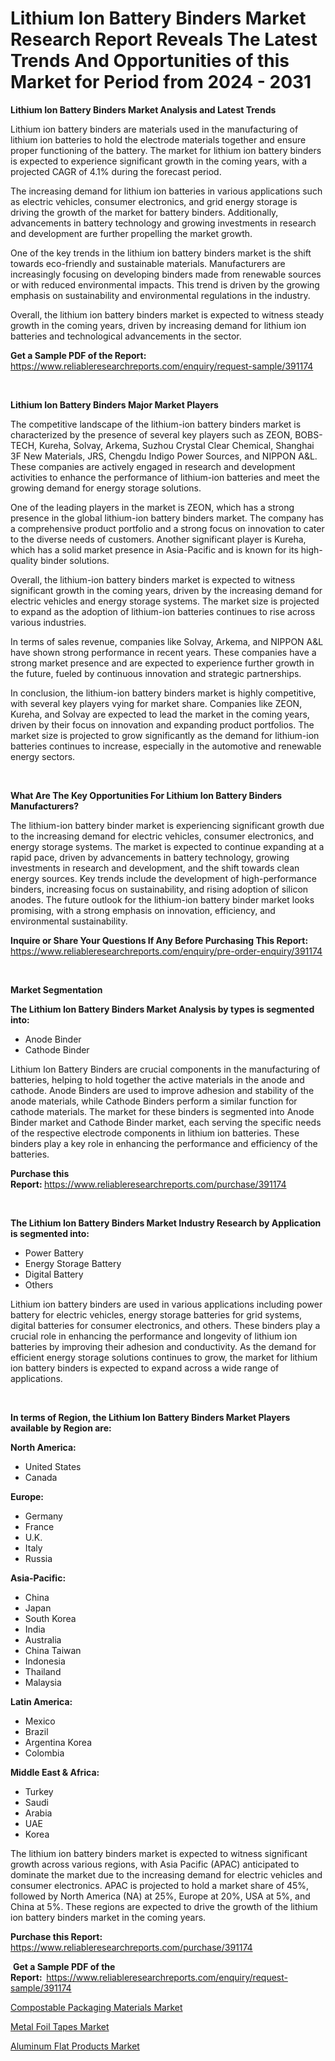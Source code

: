 <p><h1>Lithium Ion Battery Binders Market Research Report Reveals The Latest Trends And Opportunities of this Market for Period from 2024 - 2031</h1></p><p><strong>Lithium Ion Battery Binders Market Analysis and Latest Trends</strong></p>
<p><p>Lithium ion battery binders are materials used in the manufacturing of lithium ion batteries to hold the electrode materials together and ensure proper functioning of the battery. The market for lithium ion battery binders is expected to experience significant growth in the coming years, with a projected CAGR of 4.1% during the forecast period. </p><p>The increasing demand for lithium ion batteries in various applications such as electric vehicles, consumer electronics, and grid energy storage is driving the growth of the market for battery binders. Additionally, advancements in battery technology and growing investments in research and development are further propelling the market growth.</p><p>One of the key trends in the lithium ion battery binders market is the shift towards eco-friendly and sustainable materials. Manufacturers are increasingly focusing on developing binders made from renewable sources or with reduced environmental impacts. This trend is driven by the growing emphasis on sustainability and environmental regulations in the industry.</p><p>Overall, the lithium ion battery binders market is expected to witness steady growth in the coming years, driven by increasing demand for lithium ion batteries and technological advancements in the sector.</p></p>
<p><strong>Get a Sample PDF of the Report:&nbsp;</strong> <a href="https://www.reliableresearchreports.com/enquiry/request-sample/391174">https://www.reliableresearchreports.com/enquiry/request-sample/391174</a></p>
<p>&nbsp;</p>
<p><strong>Lithium Ion Battery Binders Major Market Players</strong></p>
<p><p>The competitive landscape of the lithium-ion battery binders market is characterized by the presence of several key players such as ZEON, BOBS-TECH, Kureha, Solvay, Arkema, Suzhou Crystal Clear Chemical, Shanghai 3F New Materials, JRS, Chengdu Indigo Power Sources, and NIPPON A&L. These companies are actively engaged in research and development activities to enhance the performance of lithium-ion batteries and meet the growing demand for energy storage solutions.</p><p>One of the leading players in the market is ZEON, which has a strong presence in the global lithium-ion battery binders market. The company has a comprehensive product portfolio and a strong focus on innovation to cater to the diverse needs of customers. Another significant player is Kureha, which has a solid market presence in Asia-Pacific and is known for its high-quality binder solutions.</p><p>Overall, the lithium-ion battery binders market is expected to witness significant growth in the coming years, driven by the increasing demand for electric vehicles and energy storage systems. The market size is projected to expand as the adoption of lithium-ion batteries continues to rise across various industries.</p><p>In terms of sales revenue, companies like Solvay, Arkema, and NIPPON A&L have shown strong performance in recent years. These companies have a strong market presence and are expected to experience further growth in the future, fueled by continuous innovation and strategic partnerships.</p><p>In conclusion, the lithium-ion battery binders market is highly competitive, with several key players vying for market share. Companies like ZEON, Kureha, and Solvay are expected to lead the market in the coming years, driven by their focus on innovation and expanding product portfolios. The market size is projected to grow significantly as the demand for lithium-ion batteries continues to increase, especially in the automotive and renewable energy sectors.</p></p>
<p>&nbsp;</p>
<p><strong>What Are The Key Opportunities For Lithium Ion Battery Binders Manufacturers?</strong></p>
<p><p>The lithium-ion battery binder market is experiencing significant growth due to the increasing demand for electric vehicles, consumer electronics, and energy storage systems. The market is expected to continue expanding at a rapid pace, driven by advancements in battery technology, growing investments in research and development, and the shift towards clean energy sources. Key trends include the development of high-performance binders, increasing focus on sustainability, and rising adoption of silicon anodes. The future outlook for the lithium-ion battery binder market looks promising, with a strong emphasis on innovation, efficiency, and environmental sustainability.</p></p>
<p><strong>Inquire or Share Your Questions If Any Before Purchasing This Report:</strong> <a href="https://www.reliableresearchreports.com/enquiry/pre-order-enquiry/391174">https://www.reliableresearchreports.com/enquiry/pre-order-enquiry/391174</a></p>
<p>&nbsp;</p>
<p><strong>Market Segmentation</strong></p>
<p><strong>The Lithium Ion Battery Binders Market Analysis by types is segmented into:</strong></p>
<p><ul><li>Anode Binder</li><li>Cathode Binder</li></ul></p>
<p><p>Lithium Ion Battery Binders are crucial components in the manufacturing of batteries, helping to hold together the active materials in the anode and cathode. Anode Binders are used to improve adhesion and stability of the anode materials, while Cathode Binders perform a similar function for cathode materials. The market for these binders is segmented into Anode Binder market and Cathode Binder market, each serving the specific needs of the respective electrode components in lithium ion batteries. These binders play a key role in enhancing the performance and efficiency of the batteries.</p></p>
<p><strong>Purchase this Report:&nbsp;</strong><a href="https://www.reliableresearchreports.com/purchase/391174">https://www.reliableresearchreports.com/purchase/391174</a></p>
<p>&nbsp;</p>
<p><strong>The Lithium Ion Battery Binders Market Industry Research by Application is segmented into:</strong></p>
<p><ul><li>Power Battery</li><li>Energy Storage Battery</li><li>Digital Battery</li><li>Others</li></ul></p>
<p><p>Lithium ion battery binders are used in various applications including power battery for electric vehicles, energy storage batteries for grid systems, digital batteries for consumer electronics, and others. These binders play a crucial role in enhancing the performance and longevity of lithium ion batteries by improving their adhesion and conductivity. As the demand for efficient energy storage solutions continues to grow, the market for lithium ion battery binders is expected to expand across a wide range of applications.</p></p>
<p>&nbsp;</p>
<p><strong>In terms of Region, the Lithium Ion Battery Binders Market Players available by Region are:</strong></p>
<p>
    <p> <strong> North America: </strong>
        <ul>
            <li>United States</li>
            <li>Canada</li>
        </ul>
        </p> 
    <p> <strong> Europe: </strong>
        <ul>
            <li>Germany</li>
            <li>France</li>
            <li>U.K.</li>
            <li>Italy</li>
            <li>Russia</li>
        </ul>
        </p> 
    <p> <strong> Asia-Pacific: </strong>
        <ul>
            <li>China</li>
            <li>Japan</li>
            <li>South Korea</li>
            <li>India</li>
            <li>Australia</li>
            <li>China Taiwan</li>
            <li>Indonesia</li>
            <li>Thailand</li>
            <li>Malaysia</li>
        </ul>
        </p> 
    <p> <strong> Latin America: </strong>
        <ul>
            <li>Mexico</li>
            <li>Brazil</li>
            <li>Argentina Korea</li>
            <li>Colombia</li>
        </ul>
        </p> 
    <p> <strong> Middle East & Africa: </strong>
        <ul>
            <li>Turkey</li>
            <li>Saudi</li>
            <li>Arabia</li>
            <li>UAE</li>
            <li>Korea</li>
        </ul>
    </p>
    </p>
<p><p>The lithium ion battery binders market is expected to witness significant growth across various regions, with Asia Pacific (APAC) anticipated to dominate the market due to the increasing demand for electric vehicles and consumer electronics. APAC is projected to hold a market share of 45%, followed by North America (NA) at 25%, Europe at 20%, USA at 5%, and China at 5%. These regions are expected to drive the growth of the lithium ion battery binders market in the coming years.</p></p>
<p><strong>Purchase this Report: </strong><a href="https://www.reliableresearchreports.com/purchase/391174">https://www.reliableresearchreports.com/purchase/391174</a></p>
<p>&nbsp;<strong>Get a Sample PDF of the Report:&nbsp;&nbsp;</strong><a href="https://www.reliableresearchreports.com/enquiry/request-sample/391174">https://www.reliableresearchreports.com/enquiry/request-sample/391174</a></p>
<p><strong></strong></p>
<p><p><a href="https://github.com/redneck06/Market-Research-Report-List-2/blob/main/compostable-packaging-materials-market.md">Compostable Packaging Materials Market</a></p><p><a href="https://github.com/nicoletavirag/Market-Research-Report-List-2/blob/main/metal-foil-tapes-market.md">Metal Foil Tapes Market</a></p><p><a href="https://github.com/peachesmcdowel1/Market-Research-Report-List-1/blob/main/aluminum-flat-products-market.md">Aluminum Flat Products Market</a></p></p>